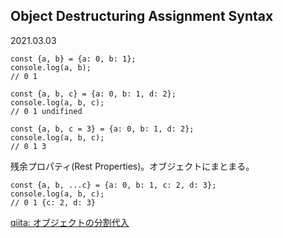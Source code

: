 ## Object Destructuring Assignment Syntax
2021.03.03
```
const {a, b} = {a: 0, b: 1};
console.log(a, b);
// 0 1
```
```
const {a, b, c} = {a: 0, b: 1, d: 2};
console.log(a, b, c);
// 0 1 undifined
```
```
const {a, b, c = 3} = {a: 0, b: 1, d: 2};
console.log(a, b, c);
// 0 1 3
```
残余プロパティ(Rest Properties)。オブジェクトにまとまる。
```
const {a, b, ...c} = {a: 0, b: 1, c: 2, d: 3};
console.log(a, b, c);
// 0 1 {c: 2, d: 3}
```
[qiita: オブジェクトの分割代入](https://qiita.com/FumioNonaka/items/58358a29850afd7a0f37#%E5%88%86%E5%89%B2%E4%BB%A3%E5%85%A5%E3%82%92%E4%BD%BF%E3%81%86)
